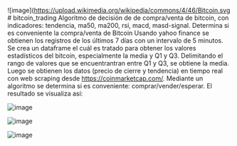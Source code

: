 ![image](https://upload.wikimedia.org/wikipedia/commons/4/46/Bitcoin.svg # bitcoin_trading
Algoritmo de decisión de de compra/venta de bitcoin, con indicadores: tendencia, ma50, ma200, rsi, macd, masd-signal.
Determina si es conveniente la compra/venta de Bitcoin Usando yahoo finance se obtienen los registros de los últimos 7 días con un intervalo de 5 minutos. Se crea un dataframe el cuál es tratado para obtener los valores estadísticos del bitcoin, especialmente la media y Q1 y Q3. Delimitando el rango de valores que se encuentrantran entre Q1 y Q3, se obtiene la media. Luego se obtienen los datos (precio de cierre y tendencia) en tiempo real con web scraping desde https://coinmarketcap.com/. Mediante un algoritmo se determina si es conveniente: comprar/vender/esperar. El resultado se visualiza así:

![image](https://github.com/JulioLaz/bitcoin_trading/assets/108642139/240b4ba7-e1e3-4f6b-9984-8e91e7497acf)

![image](https://github.com/JulioLaz/bitcoin_trading/assets/108642139/7d003877-5eb8-4547-b48f-f8f5e9532e52)

![image](https://github.com/JulioLaz/bitcoin_trading/assets/108642139/8cb169be-6e4c-4b02-820e-e1619a8f9e9c)
